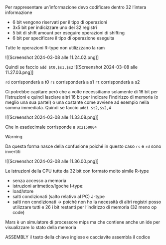 Per rappresentare un’informazione devo codificare dentro 32 l’intera informazione
- 6 bit vengono riservati per il tipo di operazioni
- 3x5 bit per indicizzare uno dei 32 registri 
- 5 bit di shift amount per eseguire operazioni di shifting 
- 6 bit per specificare il tipo di operazione eseguita

Tutte le operazioni R-type non utilizzzano la ram

![[Screenshot 2024-03-08 alle 11.24.02.png]]

Quindi se faccio `add $t0,$s1,$s2`
![[Screenshot 2024-03-08 alle 11.27.03.png]]

`rd` corrisponderà a t0
`rs` corrisponderà a s1
`rt` corrisponderà a s2

Ci potrebbe capitare però che a volte necessitiamo solamente di 16 bit per l’istruzioni e quindi lasciare altri 16 bit per indicare l’indirizzo di memoria (o meglio una sua parte!) o una costante come avviene ad esempio nella somma immediata.
Quindi se faccio `addi $t2,$s2,4`

![[Screenshot 2024-03-08 alle 11.33.08.png]]

Che in esadecimale corrisponde a `0x2150004`

> [!warning]
> Da questa forma nasce della confusione poiché in questo caso `rs` e `rd` sono invertiti

![[Screenshot 2024-03-08 alle 11.36.00.png]]


Le istruzioni della CPU tutte da 32 bit con formato molto simile
R-type
- senza accesso a memoria
- istruzioni aritmetico/lgoche
I-type:
- load/store
- salti condizionati (salto relativo al PC)
J-type
- salti non condizionati → poiché non ho la necessità di altri registri posso utilizzare tutti e 26 i bit restanti per l’indirizzo di memoria (32 meno op code)


Mars è un simulatore di processore mips ma che contiene anche un ide per visualizzare lo stato della memoria

ASSEMBLY
il tasto della chiave inglese e cacciavite assembla il codice